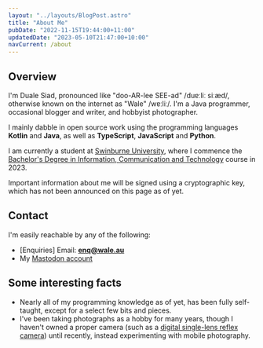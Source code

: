 ```yaml
---
layout: "../layouts/BlogPost.astro"
title: "About Me"
pubDate: "2022-11-15T19:44:00+11:00"
updatedDate: "2023-05-10T21:47:00+10:00"
navCurrent: /about
---
```


## Overview

I'm Duale Siad, pronounced like "doo-AR-lee SEE-ad" /duɐːliː siːæd/, otherwise known on the internet as "Wale" /wɐːliː/. I'm a Java programmer, occasional blogger and writer, and hobbyist photographer.

I mainly dabble in open source work using the programming languages **Kotlin** and **Java**, as well as **TypeScript**, **JavaScript** and **Python**.

I am currently a student at [Swinburne University](https://swinburne.edu.au), where I commence the [Bachelor's Degree in Information, Communication and Technology](https://www.swinburne.edu.au/study/course/bachelor-of-information-and-communication-technology/) course in 2023.

Important information about me will be signed using a cryptographic key, which has not been announced on this page as of yet.

## Contact
I'm easily reachable by any of the following:
- [Enquiries] Email: **[enq@wale.au](mailto:enq@wale.au)**
- My [Mastodon account](https://merveilles.town/@wale)

## Some interesting facts
- Nearly all of my programming knowledge as of yet, has been fully self-taught, except for a select few bits and pieces.
- I've been taking photographs as a hobby for many years, though I haven't owned a proper camera (such as a [digital single-lens reflex camera](https://en.wikipedia.org/wiki/Digital_single-lens_reflex_camera)) until recently, instead experimenting with mobile photography.